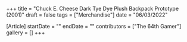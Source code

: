 +++
title = "Chuck E. Cheese Dark Tye Dye Plush Backpack Prototype (2001)"
draft = false
tags = ["Merchandise"]
date = "06/03/2022"

[Article]
startDate = ""
endDate = ""
contributors = ["The 64th Gamer"]
gallery = []
+++
